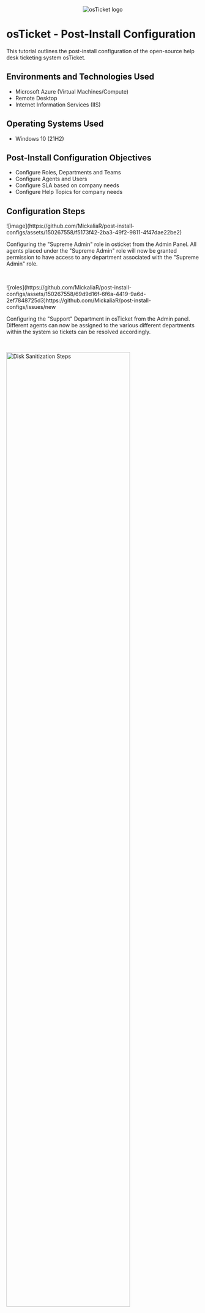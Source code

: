 <p align="center">
<img src="https://i.imgur.com/Clzj7Xs.png" alt="osTicket logo"/>
</p>

<h1>osTicket - Post-Install Configuration</h1>
This tutorial outlines the post-install configuration of the open-source help desk ticketing system osTicket.<br />




<h2>Environments and Technologies Used</h2>

- Microsoft Azure (Virtual Machines/Compute)
- Remote Desktop
- Internet Information Services (IIS)

<h2>Operating Systems Used </h2>

- Windows 10</b> (21H2)

<h2>Post-Install Configuration Objectives</h2>

- Configure Roles, Departments and Teams
- Configure Agents and Users
- Configure SLA based on company needs
- Configure Help Topics for company needs


<h2>Configuration Steps</h2>

<p> 
![image](https://github.com/MickaliaR/post-install-configs/assets/150267558/f5173f42-2ba3-49f2-9811-4f47dae22be2)


</p>
<p>
Configuring the "Supreme Admin" role in osticket from the Admin Panel. All agents placed under the "Supreme Admin" role will now be granted permission to have access to any department associated with the "Supreme Admin" role. 
</p>
<br />

<p>
![roles](https://github.com/MickaliaR/post-install-configs/assets/150267558/69d9d16f-6f6a-4419-9a6d-2ef7848725d3)https://github.com/MickaliaR/post-install-configs/issues/new
</p>
<p>
Configuring the "Support" Department in osTicket from the Admin panel. Different agents can now be assigned to the various different departments within the system so tickets can be resolved accordingly. 
</p>
<br />

<p>
<img src="https://i.imgur.com/DJmEXEB.png" height="80%" width="80%" alt="Disk Sanitization Steps"/>
</p>
<p>
Configuring "Level II spport" as another team within the sysytem. This will allow different agents to be organized within the different teams to resolve speceific tickets that are placed in different levels in the system. 
</p>
<br />
